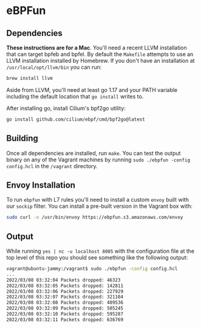 # eBPFun

## Dependencies

**These instructions are for a Mac**. You'll need a recent LLVM installation that can target bpfeb and bpfel. By default the `Makefile` attempts to use an LLVM installation installed by Homebrew. If you don't have an installation at `/usr/local/opt/llvm/bin` you can run:

```bash
brew install llvm
```

Aside from LLVM, you'll need at least go 1.17 and your PATH variable including the default location that `go install` writes to.

After installing go, install Cilium's bpf2go utility:

```bash
go install github.com/cilium/ebpf/cmd/bpf2go@latest
```

## Building

Once all dependencies are installed, run `make`. You can test the output binary on any of the Vagrant machines by running `sudo ./ebpfun -config config.hcl` in the `/vagrant` directory.

## Envoy Installation

To run `ebpfun` with L7 rules you'll need to install a custom `envoy` built with our `sockip` filter. You can install a pre-built version in the Vagrant box with: 

```bash
sudo curl -o /usr/bin/envoy https://ebpfun.s3.amazonaws.com/envoy
```

## Output

While running `yes | nc -u localhost 8005` with the configuration file at the top level of this repo you should see something like the following output:

```bash
vagrant@ubuntu-jammy:/vagrant$ sudo ./ebpfun -config config.hcl
...
2022/03/08 03:32:04 Packets dropped: 46323
2022/03/08 03:32:05 Packets dropped: 142811
2022/03/08 03:32:06 Packets dropped: 227929
2022/03/08 03:32:07 Packets dropped: 321104
2022/03/08 03:32:08 Packets dropped: 409536
2022/03/08 03:32:09 Packets dropped: 505245
2022/03/08 03:32:10 Packets dropped: 595287
2022/03/08 03:32:11 Packets dropped: 636769
```